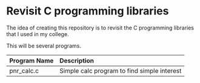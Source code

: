 # Revisit C programming libraries

The idea of creating this repository is to revisit the C programming libraries that I used in my college.

This will be several programs.

| Program Name | Description |
|:--|:--|
| pnr_calc.c | Simple calc program to find simple interest |


